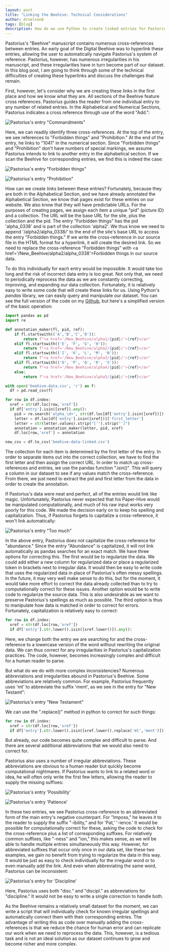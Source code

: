 ```yaml
---
layout: post
title: "Linking the Beehive: Technical Considerations"
author: drnelson6
tags: [blog]
description: How do we use Python to create linked entries for Pastorius's Beehive?
---
```


Pastorius's "Beehive" manuscript contains numerous cross-references between entries. An early goal of the Digital Beehive was to hyperlink these entries, allowing the user to automatically navigate Pastorius's system of reference. Pastorius, however, has numerous irregularities in his manuscript, and these irregularities have in turn become part of our dataset. In this blog post, I am going to think through some of the technical difficulties of creating these hyperlinks and discuss the challenges that remain.

First, however, let's consider why we are creating these links in the first place and how we know what they are. All sections of the Beehive feature cross references. Pastorius guides the reader from one individual entry to any number of related entries. In the Alphabetical and Numerical Sections, Pastorius indicates a cross reference through use of the word "Add.":

![Pastorius's entry "Commandments"](https://stacks.stanford.edu/image/iiif/ps974xt6740%2F1607_0442/339,648,3120,495/full/0/default.jpg)

Here, we can readily identify three cross-references. At the top of the entry, we see references to "Forbidden things" and "Prohibition." At the end of the entry, he links to "1041" in the numerical section. Since "Forbidden things" and "Prohibition" don't have numbers of special markings, we assume Pastorius intends to link to another entry in the alphabetical section. If we scan the Beehive for corresponding entries, we find this is indeed the case:

![Pastorius's entry "Forbidden things"](https://stacks.stanford.edu/image/iiif/fm855tg5659%2F1607_0479/779,3707,2941,464/full/0/default.jpg)

![Pastorius's entry "Prohibition"](https://stacks.stanford.edu/image/iiif/fm855tg5659%2F1607_0510/361,3531,3004,348/full/0/default.jpg)


How can we create links between these entries? Fortunately, because they are both in the Alphabetical Section, and we have already annotated the Alphabetical Section, we know that pages exist for these entries on our website. We also know that they will have predictable URLs. For the purposes of creating pages, we assign each item a unique "pid" (picture ID) and a collection. The URL will be the base URL for the site, plus the collection and the pid. The entry "Forbidden things" has the pid 'alpha_0338' and is part of the collection 'alpha2'. We thus know we need to append '/alpha2/alpha_0338/' to the end of the site's base URL to access the entry "Forbidden things." If we write the cross-reference in our source file in the HTML format for a hyperlink, it will create the desired link. So we need to replace the cross-reference "Forbidden things" with \<a href='/New_Beehive/alpha2/alpha_0338'>Forbidden things</a> in our source data.  

To do this individually for each entry would be impossible. It would take too long and the risk of incorrect data entry is too great. Not only that, we need to periodically reprocess the data as we are constantly correcting, improving, and expanding our data collection. Fortunately, it is relatively easy to write some code that will create these links for us. Using Python's _pandas_ library, we can easily query and manipulate our dataset. You can see the full version of the code on my [Github](https://github.com/drnelson6/beehive-scripts), but here's a simplified version of the basic operation:

```python
import pandas as pd
import re

def annotation_maker(fl, pid, ref):
    if fl.startswith(('A','B','C','D')):
        return f"<a href='/New_Beehive/alpha1/{pid}/'>{ref}</a>"
    elif fl.startswith(('E', 'F', 'G', 'H')):
        return f"<a href='/New_Beehive/alpha2/{pid}/'>{ref}</a>"
    elif fl.startswith(('I', 'K', 'L', 'M', 'N')):
        return f"<a href='/New_Beehive/alpha3/{pid}/'>{ref}</a>"
    elif fl.startswith(('O', 'P', 'Q', 'R', 'S')):
        return f"<a href='/New_Beehive/alpha4/{pid}/'>{ref}</a>"
    else:
        return f"<a href='/New_Beehive/alpha5/{pid}/'>{ref}</a>"

with open('beehive-data.csv', 'r') as f:
  df = pd.read_csv(f)

for row in df.index:
  xref = str(df.loc[row,'xref'])
  if df['entry'].isin([xref]).any():
    pid = re.search('alpha_\d+', str(df.loc[df['entry'].isin([xref])])
    letter = df.loc[df['entry'].isin([xref])]['first_letter']
    letter = str(letter.values).strip("['").strip("']")
    annotation = annotation_maker(letter, pid, xref)
    df.loc[row,'xref'] = annotation

new_csv = df.to_csv('beehive-data-linked.csv')
```

The collection for each item is determined by the first letter of the entry. In order to separate items out into the correct collection, we have to find the first letter and then assign the correct URL. In order to match up cross-references and entries, we use the pandas function ".isin()". This will query a column in our dataset to see if any values match the cross-reference. From there, we just need to extract the pid and first letter from the data in order to create the annotation.

If Pastorius's data were neat and perfect, all of the entries would link like magic. Unfortunately, Pastorius never expected that his Paper-Hive would be manipulated computationally, and much of his raw input works very poorly for this code. We made the decision early on to keep his spelling and capitalization. Thus, if Pastorius forgets to capitalize a cross-reference, it won't link automatically:

![Pastorius's entry "Too much"](https://stacks.stanford.edu/image/iiif/fm855tg5659%2F1607_0526/344,2948,3001,585/full/0/default.jpg)

In the above entry, Pastorius does not capitalize the cross-reference for "abundance." Since the entry "Abundance" is capitalized, it will not link automatically as pandas searches for an exact match. We have three options for correcting this. The first would be to regularize the data. We could add either a new column for regularized data or place a regularized token in brackets next to irregular data. It would then be easy to write code that uses the regularized data in place of Pastorius's often messy spellings. In the future, it may very well make sense to do this, but for the moment, it would take more effort to correct the data already collected than to try to computationally correct for these issues. Another option would be to write code to regularize the source data. This is also undesirable as we want to preserve Pastorius's spellings as much as possible. The third option is thus to manipulate how data is matched in order to correct for errors. Fortunately, capitalization is relatively easy to correct:

```python
for row in df.index:
  xref = str(df.loc[row,'xref'])
  if df['entry'].str.lower().isin([xref.lower()]).any():
```

Here, we change both the entry we are searching for and the cross-reference to a lowercase version of the word without rewriting the original data. We can thus correct for any irregularities in Pastorius's capitalization practices. The code, however, becomes increasingly complex and difficult for a human reader to parse.

But what do we do with more complex inconsistencies? Numerous abbreviations and irregularities abound in Pastorius's Beehive. Some abbreviations are relatively common. For example, Pastorius frequently uses 'mt' to abbreviate the suffix 'ment', as we see in the entry for "New Testamt":

![Pastorius's entry "New Testament"](https://stacks.stanford.edu/image/iiif/fm855tg5659%2F1607_0525/755,1457,3052,490/full/0/default.jpg)

We can use the ".replace()" method in python to correct for such things:

```python
for row in df.index:
  xref = str(df.loc[row,'xref'])
  if df['entry'].str.lower().isin([xref.lower().replace('mt','ment')]).any():
```

But already, our code becomes quite complex and difficult to parse. And there are several additional abbreviations that we would also need to correct for.

Pastorius also uses a number of irregular abbreviations. These abbreviations are obvious to a human reader but quickly become computational nightmares. If Pastorius wants to link to a related word or idea, he will often only write the first few letters, allowing the reader to supply the missing suffixes:

![Pastorius's entry 'Possibility'](https://stacks.stanford.edu/image/iiif/fm855tg5659%2F1607_0508/337,2950,3042,478/full/0/default.jpg)

![Pastorius's entry 'Patience'](https://stacks.stanford.edu/image/iiif/fm855tg5659%2F1607_0506/298,1629,3068,508/full/0/default.jpg)

In these two entries, we see Pastorius cross-reference to an abbreviated form of the main entry's negative counterpart. For "Imposs," he leaves it to the reader to supply the suffix "-ibility," and for 'Pat,' '-ience.' It would be possible for computationally correct for these, asking the code to check for the cross-reference plus a list of corresponding suffixes. For relatively common suffixes, like "-ness" and "ion," this makes sense, as we will be able to handle multiple entries simultaneously this way. However, for abbreviated suffixes that occur only once in our data set, like these two examples, we gain no benefit from trying to regularize the data in this way. It would be just as easy to check individually for the irregular word or to even manually add the link. And even when abbreviating the same word, Pastorius can be inconsistent:

![Pastorius's entry for 'Discipline'](https://stacks.stanford.edu/image/iiif/ps974xt6740%2F1607_0449/807,985,2972,520/full/0/default.jpg)

Here, Pastorius uses both "disc." and "discipl." as abbreviations for "discipline." It would not be easy to write a single correction to handle both.

As the Beehive remains a relatively small dataset for the moment, we can write a script that will individually check for known irregular spellings and automatically connect them with their corresponding entries. The advantage of writing this as code over manually adding the cross-references is that we reduce the chance for human error and can replicate our work when we need to reprocess the data. This, however, is a tedious task and is not an ideal solution as our dataset continues to grow and become richer and more complex.
